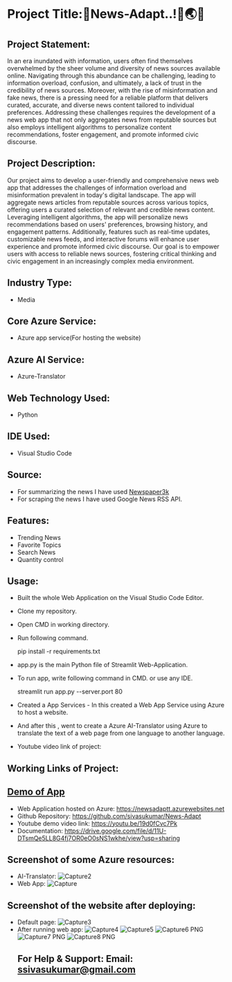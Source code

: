 <h1>Project Title:📰News-Adapt..!👀🌏💬</h1>

## Project Statement:
  In an era inundated with information, users often find themselves overwhelmed by the sheer volume and diversity of news sources available online. Navigating through this abundance can be challenging, leading to information overload, confusion, and ultimately, a lack of trust in the credibility of news sources. Moreover, with the rise of misinformation and fake news, there is a pressing need for a reliable platform that delivers curated, accurate, and diverse news content tailored to individual preferences. Addressing these challenges requires the development of a news web app that not only aggregates news from reputable sources but also employs intelligent algorithms to personalize content recommendations, foster engagement, and promote informed civic discourse.
## Project Description:
  Our project aims to develop a user-friendly and comprehensive news web app that addresses the challenges of information overload and misinformation prevalent in today's digital landscape. The app will aggregate news articles from reputable sources across various topics, offering users a curated selection of relevant and credible news content. Leveraging intelligent algorithms, the app will personalize news recommendations based on users' preferences, browsing history, and engagement patterns. Additionally, features such as real-time updates, customizable news feeds, and interactive forums will enhance user experience and promote informed civic discourse. Our goal is to empower users with access to reliable news sources, fostering critical thinking and civic engagement in an increasingly complex media environment.
## Industry Type:
- Media
## Core Azure Service:
- Azure app service(For hosting the website)
## Azure AI Service:
- Azure-Translator
## Web Technology Used:
- Python
## IDE Used:
- Visual Studio Code
## Source:
- For summarizing the news I have used [Newspaper3k](https://newspaper.readthedocs.io/en/latest/)
- For scraping the news I have used Google News RSS API.
## Features:
- Trending News
- Favorite Topics
- Search News
- Quantity control
## Usage:
- Built the whole Web Application on the Visual Studio Code Editor.
- Clone my repository.
- Open CMD in working directory.
- Run following command.
  
  pip install -r requirements.txt
  
- app.py is the main Python file of Streamlit Web-Application. 
- To run app, write following command in CMD. or use any IDE.
  
  streamlit run app.py --server.port 80
  
- Created a App Services - In this created a Web App Service using Azure to host a website.
- And after this , went to create a Azure AI-Translator using Azure to translate the text of a web page from one language to another language.
- Youtube video link of project:
## Working Links of Project:
## [Demo of App](https://newsadaptt.azurewebsites.net)
- Web Application hosted on Azure: https://newsadaptt.azurewebsites.net
- Github Repository: https://github.com/sivasukumar/News-Adapt
- Youtube demo video link: https://youtu.be/19d0fCvc7Pk
- Documentation: https://drive.google.com/file/d/11U-DTsmQe5LL8G4fj7OR0eO0sNS1wkhe/view?usp=sharing
  
## Screenshot of some Azure resources:
- AI-Translator:
 ![Capture2](https://github.com/sivasukumar/test/assets/157014573/e6c1fd80-8b27-4d0d-9491-a0af7fde74c4)
- Web App:
  ![Capture](https://github.com/sivasukumar/test/assets/157014573/bcf72d6d-6935-49f7-ac28-18922e05f24d)
## Screenshot of the website after deploying:
- Default page:
  ![Capture3](https://github.com/sivasukumar/test/assets/157014573/eeee909f-759f-4987-aada-74c4d4e08da9)
- After running web app:
  ![Capture4](https://github.com/sivasukumar/test/assets/157014573/49abf606-f5d7-47b2-99ae-0653cd3ab966)
  ![Capture5](https://github.com/sivasukumar/test/assets/157014573/500f49c7-062b-4688-bc85-3af6f55075aa)
  ![Capture6 PNG](https://github.com/sivasukumar/test/assets/157014573/916a6ff7-2970-4b4c-b01d-09693a478f8d)
  ![Capture7 PNG](https://github.com/sivasukumar/test/assets/157014573/f63af292-93f1-4a6e-bd60-5203b1bcac48)
  ![Capture8 PNG](https://github.com/sivasukumar/test/assets/157014573/31caba11-5506-4df5-a525-72cc70fe94e7)
  ## For Help & Support: Email: ssivasukumar@gmail.com




